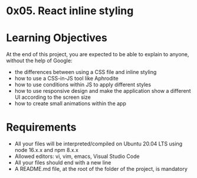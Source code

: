 # 0x05. React inline styling
# Learning Objectives
At the end of this project, you are expected to be able to explain to anyone, without the help of Google:

* the differences between using a CSS file and inline styling
* how to use a CSS-in-JS tool like Aphrodite
* how to use conditions within JS to apply different styles
* how to use responsive design and make the application show a different UI according to the screen size
* how to create small animations within the app
# Requirements
* All your files will be interpreted/compiled on Ubuntu 20.04 LTS using node 16.x.x and npm 8.x.x
* Allowed editors: vi, vim, emacs, Visual Studio Code
* All your files should end with a new line
* A README.md file, at the root of the folder of the project, is mandatory